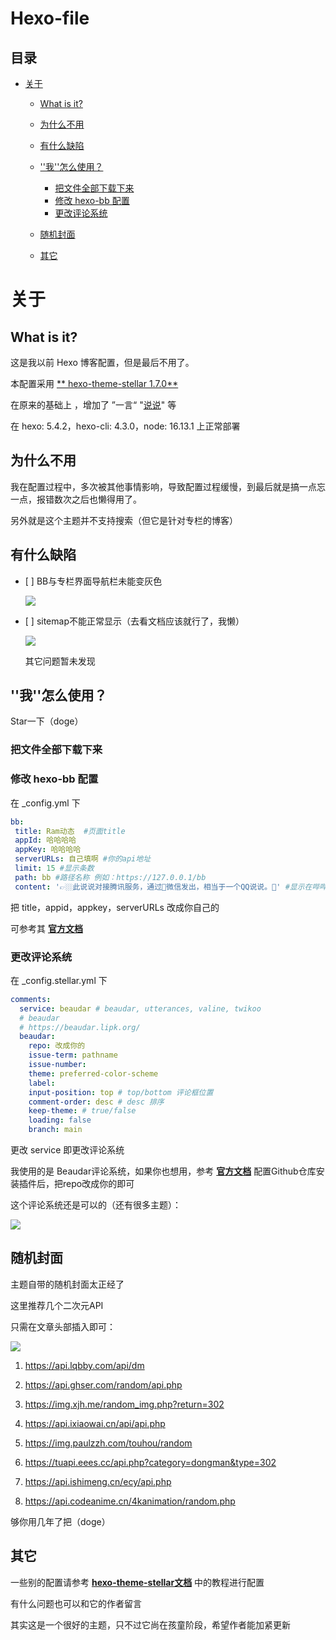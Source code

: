# Hexo-file

##  目录

*   [关于](#关于)

    *   [What is it?](#what-is-it)

    *   [为什么不用](#为什么不用)

    *   [有什么缺陷](#有什么缺陷)

    *   [''我''怎么使用？](#我怎么使用)

        *   [把文件全部下载下来](#把文件全部下载下来)
        *   [修改 hexo-bb 配置](#修改-hexo-bb-配置)
        *   [更改评论系统](#更改评论系统)

    *   [随机封面](#随机封面)

    *   [其它](#其它)

# 关于

## What is it?

这是我以前 Hexo 博客配置，但是最后不用了。

本配置采用 [\*\* hexo-theme-stellar 1.7.0\*\*](https://github.com/xaoxuu/hexo-theme-stellar " hexo-theme-stellar 1.7.0")

在原来的基础上 ，增加了 ”一言“ "[说说](https://www.npmjs.com/package/hexo-bb "说说")" 等

在 hexo: 5.4.2，hexo-cli: 4.3.0，node: 16.13.1 上正常部署

## 为什么不用

我在配置过程中，多次被其他事情影响，导致配置过程缓慢，到最后就是搞一点忘一点，报错数次之后也懒得用了。

另外就是这个主题并不支持搜索（但它是针对专栏的博客）

## 有什么缺陷

*   \[ ]   BB与专栏界面导航栏未能变灰色

     ![](https://cdn.jsdelivr.net/gh/RamSong/before-blog-file@main/3.png)

*   \[ ] sitemap不能正常显示（去看文档应该就行了，我懒）

    ![](https://cdn.jsdelivr.net/gh/RamSong/before-blog-file@main/2.png)

    其它问题暂未发现

## ''我''怎么使用？

Star一下（doge）

### 把文件全部下载下来

### 修改 hexo-bb 配置

在 \_config.yml 下

```yaml
bb:
 title: Ram动态  #页面title
 appId: 哈哈哈哈
 appKey: 哈哈哈哈
 serverURLs: 自己填啊 #你的api地址
 limit: 15 #显示条数
 path: bb #路径名称 例如：https://127.0.0.1/bb
 content: '👉🏼此说说对接腾讯服务，通过📱微信发出，相当于一个QQ说说。📑' #显示在哔哔上方,如不需要注释即可
```

把 title，appid，appkey，serverURLs 改成你自己的

可参考其 [**官方文档**](https://www.npmjs.com/package/hexo-bb "官方文档")

### 更改评论系统

在 \_config.stellar.yml 下

```yaml
comments:
  service: beaudar # beaudar, utterances, valine, twikoo
  # beaudar
  # https://beaudar.lipk.org/
  beaudar:
    repo: 改成你的
    issue-term: pathname
    issue-number:
    theme: preferred-color-scheme
    label:
    input-position: top # top/bottom 评论框位置
    comment-order: desc # desc 排序
    keep-theme: # true/false
    loading: false
    branch: main
```

更改 service 即更改评论系统

我使用的是 Beaudar评论系统，如果你也想用，参考 [**官方文档**](https://beaudar.lipk.org/ "官方文档") 配置Github仓库安装插件后，把repo改成你的即可

这个评论系统还是可以的（还有很多主题）：

![](https://cdn.jsdelivr.net/gh/RamSong/before-blog-file@main/1.png)

## 随机封面

主题自带的随机封面太正经了

这里推荐几个二次元API

只需在文章头部插入即可：

![](https://cdn.jsdelivr.net/gh/RamSong/before-blog-file@main/4.png)

1.  https://api.lqbby.com/api/dm

2.  https://api.ghser.com/random/api.php 

3.  https://img.xjh.me/random_img.php?return=302

4.  https://api.ixiaowai.cn/api/api.php

5.  https://img.paulzzh.com/touhou/random

6.  https://tuapi.eees.cc/api.php?category=dongman&type=302

7.  https://api.ishimeng.cn/ecy/api.php

8.  https://api.codeanime.cn/4kanimation/random.php

  够你用几年了把（doge）

## 其它

一些别的配置请参考 [**hexo-theme-stellar文档**](https://xaoxuu.com/wiki/stellar/ "hexo-theme-stellar文档") 中的教程进行配置

有什么问题也可以和它的作者留言

其实这是一个很好的主题，只不过它尚在孩童阶段，希望作者能加紧更新
